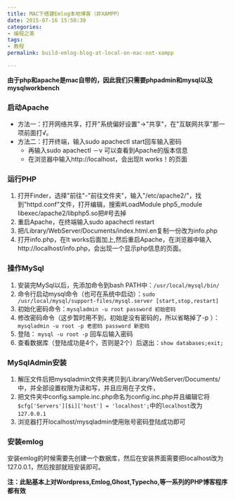 ```yaml
---
title: MAC下搭建Emlog本地博客（非XAMPP）
date: 2015-07-16 15:50:39
categories: 
- 编程之美
tags: 
- 教程
permalink: build-emlog-blog-at-local-on-mac-not-xampp

---
```


**由于php和apache是mac自带的，因此我们只需要phpadmin和mysql以及mysqlworkbench**

### 启动Apache
- 方法一：打开网络共享，打开"系统偏好设置"->"共享"，在"互联网共享"那一项前面打√。
- 方法二：打开终端，输入sudo apachectl start回车输入密码
	+ 再输入sudo apachectl －v 可以查看到Apache的版本信息
	+ 在浏览器中输入http://localhost，会出现It works！的页面

### 运行PHP
1. 打开Finder，选择"前往"-"前往文件夹"，输入"/etc/apache2/"，找到"httpd.conf"文件，打开编辑，搜索#LoadModule php5_module libexec/apache2/libphp5.so把#号去掉
2. 重启Apache，在终端输入sudo apachectl restart
3. 把/Library/WebServer/Documents/index.html.en复制一份改为info.php
4. 打开info.php，在It works后面加上<?php phpinfo(); ?>,然后重启Apache，在浏览器中输入http://localhost/info.php，会出现一个显示php信息的页面。

### 操作MySql
1. 安装完MySql以后，先添加命令到bash PATH中：`/usr/local/mysql/bin/`
2. 命令行启动mysql命令（也可在系统中启动）：`sudo /usr/local/mysql/support-files/mysql.server [start,stop,restart]`
3. 初始化密码命令：`mysqladmin -u root password 初始密码`
4. 修改密码命令（这步暂时用不到，初始是没有密码的，所以省略掉了-p ）：`mysqladmin -u root -p 老密码 password 新密码`
5. 登陆： `mysql -u root -p` 回车后输入密码
6. 查看数据库（登陆成功是4个，否则是2个）后退出：`show databases;exit;`

### MySqlAdmin安装
1. 解压文件后把mysqladmin文件夹拷贝到/Library/WebServer/Documents/中，并全部设置权限为读和写，并且应用在子文件，
2. 把文件夹中config.sample.inc.php命名为config.inc.php并且编辑它将`$cfg['Servers'][$i]['host'] = 'localhost';`中的`localhost`改为`127.0.0.1`
3. 浏览器打开localhost/mysqladmin使用账号密码登陆成功即可

### 安装emlog
安装emlog的时候需要先创建一个数据库，然后在安装界面需要把localhost改为127.0.0.1，然后按部就班安装即可。

**注：此贴基本上对Wordpress,Emlog,Ghost,Typecho,等一系列的PHP博客程序都有效**
